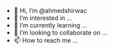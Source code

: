 - 👋 Hi, I’m @ahmedshirwac
- 👀 I’m interested in ...
- 🌱 I’m currently learning ...
- 💞️ I’m looking to collaborate on ...
- 📫 How to reach me ...

<!---
ahmedshirwac/ahmedshirwac is a ✨ special ✨ repository because its `README.md` (this file) appears on your GitHub profile.
You can click the Preview link to take a look at your changes.
--->

